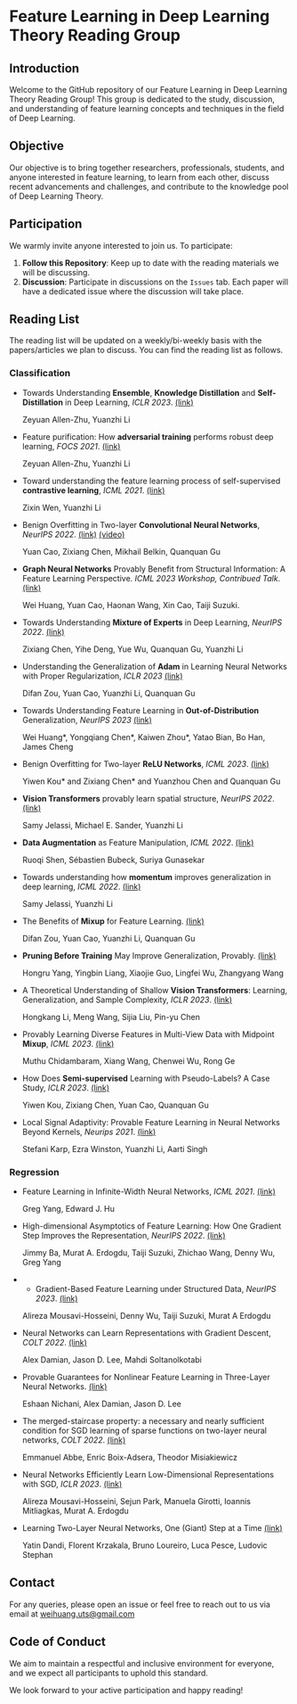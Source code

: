 
# Feature Learning in Deep Learning Theory Reading Group

## Introduction

Welcome to the GitHub repository of our Feature Learning in Deep Learning Theory Reading Group! This group is dedicated to the study, discussion, and understanding of feature learning concepts and techniques in the field of Deep Learning. 

## Objective

Our objective is to bring together researchers, professionals, students, and anyone interested in feature learning, to learn from each other, discuss recent advancements and challenges, and contribute to the knowledge pool of Deep Learning Theory.

## Participation

We warmly invite anyone interested to join us. To participate:

1. **Follow this Repository**: Keep up to date with the reading materials we will be discussing.
2. **Discussion**: Participate in discussions on the `Issues` tab. Each paper will have a dedicated issue where the discussion will take place.

## Reading List



The reading list will be updated on a weekly/bi-weekly basis with the papers/articles we plan to discuss. You can find the reading list as follows.

### Classification

- Towards Understanding **Ensemble**, **Knowledge Distillation** and **Self-Distillation** in Deep Learning, *ICLR 2023*. [(link)](https://arxiv.org/abs/2012.09816)

  Zeyuan Allen-Zhu, Yuanzhi Li
  
- Feature purification: How **adversarial training** performs robust deep learning, *FOCS 2021*. [(link)](https://arxiv.org/abs/2005.10190)
  
  Zeyuan Allen-Zhu, Yuanzhi Li  
  
- Toward understanding the feature learning process of self-supervised **contrastive learning**, *ICML 2021*. [(link)](https://arxiv.org/abs/2105.15134)
  
  Zixin Wen, Yuanzhi Li 
  
- Benign Overfitting in Two-layer **Convolutional Neural Networks**, *NeurIPS 2022*. [(link)](https://arxiv.org/abs/2202.06526) [(video)](https://www.youtube.com/watch?v=n_F17KVDQHI)

  Yuan Cao, Zixiang Chen, Mikhail Belkin, Quanquan Gu

- **Graph Neural Networks** Provably Benefit from Structural Information: A Feature Learning Perspective. *ICML 2023 Workshop, Contribued Talk*. [(link)](https://arxiv.org/abs/2306.13926)

  Wei Huang, Yuan Cao, Haonan Wang, Xin Cao, Taiji Suzuki.   
  
- Towards Understanding **Mixture of Experts** in Deep Learning, *NeurIPS 2022*. [(link)](https://arxiv.org/abs/2208.02813)

  Zixiang Chen, Yihe Deng, Yue Wu, Quanquan Gu, Yuanzhi Li
  
- Understanding the Generalization of **Adam** in Learning Neural Networks with Proper Regularization, *ICLR 2023* [(link)](https://arxiv.org/abs/2108.11371)

  Difan Zou, Yuan Cao, Yuanzhi Li, Quanquan Gu

- Towards Understanding Feature Learning in **Out-of-Distribution** Generalization, *NeurIPS 2023* [(link)](https://arxiv.org/abs/2304.11327) 

  Wei Huang*, Yongqiang Chen*, Kaiwen Zhou*, Yatao Bian, Bo Han, James Cheng

- Benign Overfitting for Two-layer **ReLU Networks**, *ICML 2023*. [(link)](https://arxiv.org/pdf/2303.04145.pdf) 

  Yiwen Kou* and Zixiang Chen* and Yuanzhou Chen and Quanquan Gu

- **Vision Transformers** provably learn spatial structure, *NeurIPS 2022*. [(link)](https://arxiv.org/abs/2210.09221)

  Samy Jelassi, Michael E. Sander, Yuanzhi Li
  
- **Data Augmentation** as Feature Manipulation, *ICML 2022*. [(link)](https://arxiv.org/abs/2203.01572)  

  Ruoqi Shen, Sébastien Bubeck, Suriya Gunasekar
  
- Towards understanding how **momentum** improves generalization in deep learning, *ICML 2022*. [(link)](https://arxiv.org/abs/2207.05931)  

  Samy Jelassi, Yuanzhi Li
  
- The Benefits of **Mixup** for Feature Learning. [(link)](https://arxiv.org/abs/2303.08433)  

  Difan Zou, Yuan Cao, Yuanzhi Li, Quanquan Gu
  
- **Pruning Before Training** May Improve Generalization, Provably. [(link)](https://arxiv.org/abs/2301.00335)

  Hongru Yang, Yingbin Liang, Xiaojie Guo, Lingfei Wu, Zhangyang Wang
  
- A Theoretical Understanding of Shallow **Vision Transformers**: Learning, Generalization, and Sample Complexity, *ICLR 2023*. [(link)](https://arxiv.org/abs/2302.06015)  

  Hongkang Li, Meng Wang, Sijia Liu, Pin-yu Chen

- Provably Learning Diverse Features in Multi-View Data with Midpoint **Mixup**, *ICML 2023*. [(link)](https://proceedings.mlr.press/v202/chidambaram23a/chidambaram23a.pdf)

  Muthu Chidambaram, Xiang Wang, Chenwei Wu, Rong Ge

- How Does **Semi-supervised** Learning with Pseudo-Labels? A Case Study, *ICLR 2023*. [(link)](https://openreview.net/forum?id=Dzmd-Cc8OI)

  Yiwen Kou, Zixiang Chen, Yuan Cao, Quanquan Gu

- Local Signal Adaptivity: Provable Feature Learning in Neural Networks Beyond Kernels, *Neurips 2021*. [(link)](https://proceedings.neurips.cc/paper/2021/hash/d064bf1ad039ff366564f352226e7640-Abstract.html)
  
  Stefani Karp, Ezra Winston, Yuanzhi Li, Aarti Singh  
  

### Regression

- Feature Learning in Infinite-Width Neural Networks, *ICML 2021*. [(link)](https://arxiv.org/abs/2011.14522)

  Greg Yang, Edward J. Hu

- High-dimensional Asymptotics of Feature Learning: How One Gradient Step Improves the Representation, *NeurIPS 2022*. [(link)](https://arxiv.org/abs/2205.01445)

  Jimmy Ba, Murat A. Erdogdu, Taiji Suzuki, Zhichao Wang, Denny Wu, Greg Yang

- - Gradient-Based Feature Learning under Structured Data, *NeurIPS 2023*. [(link)](https://arxiv.org/abs/2309.03843)

  Alireza Mousavi-Hosseini, Denny Wu, Taiji Suzuki, Murat A Erdogdu
  
- Neural Networks can Learn Representations with Gradient Descent, *COLT 2022*. [(link)](https://arxiv.org/abs/2206.15144)  

  Alex Damian, Jason D. Lee, Mahdi Soltanolkotabi
  
- Provable Guarantees for Nonlinear Feature Learning in Three-Layer Neural Networks. [(link)](https://arxiv.org/abs/2305.06986)

  Eshaan Nichani, Alex Damian, Jason D. Lee
  
- The merged-staircase property: a necessary and nearly sufficient condition for SGD learning of sparse functions on two-layer neural networks, *COLT 2022*. [(link)](https://arxiv.org/abs/2202.08658)

  Emmanuel Abbe, Enric Boix-Adsera, Theodor Misiakiewicz
  
- Neural Networks Efficiently Learn Low-Dimensional Representations with SGD, *ICLR 2023*. [(link)](https://arxiv.org/abs/2209.14863)  

  Alireza Mousavi-Hosseini, Sejun Park, Manuela Girotti, Ioannis Mitliagkas, Murat A. Erdogdu
  
- Learning Two-Layer Neural Networks, One (Giant) Step at a Time [(link)](https://arxiv.org/abs/2305.18270)  

  Yatin Dandi, Florent Krzakala, Bruno Loureiro, Luca Pesce, Ludovic Stephan

## Contact

For any queries, please open an issue or feel free to reach out to us via email at weihuang.uts@gmail.com

## Code of Conduct

We aim to maintain a respectful and inclusive environment for everyone, and we expect all participants to uphold this standard.

We look forward to your active participation and happy reading!

